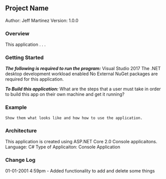 ## Project Name
Author: Jeff Martinez
Version: 1.0.0

### Overview
This application . . .

### Getting Started
***The following is required to run the program:*** 
Visual Studio 2017
The .NET desktop development workload enabled
No External NuGet packages are required for this application.

***To Build this application:*** 
What are the steps that a user must take in order to build this app on their own machine and get it running?


### Example
```
Show them what looks like and how how to use the application.
```

### Architecture
This application is created using ASP.NET Core 2.0 Console applicaitons. 
Language: C# 
Type of Applicaiton: Console Application 

### Change Log

01-01-2001 4:59pm - Added functionality to add and delete some things 
